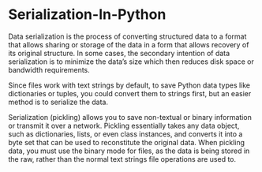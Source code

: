 # Serialization-In-Python
Data serialization is the process of converting structured data to a format that allows sharing or storage of the data in a form that allows recovery of its original structure. In some cases, the secondary intention of data serialization is to minimize the data’s size which then reduces disk space or bandwidth requirements.

Since files work with text strings by default, to save Python data types like dictionaries or tuples, you could convert them to strings first, but an easier method is to serialize the data.

Serialization (pickling) allows you to save non-textual or binary information or transmit it over a network. Pickling essentially takes any data object, such as dictionaries, lists, or even class instances, and converts it into a byte set that can be used to reconstitute the original data. When pickling data, you must use the binary mode for files, as the data is being stored in the raw, rather than the normal text strings file operations are used to.
